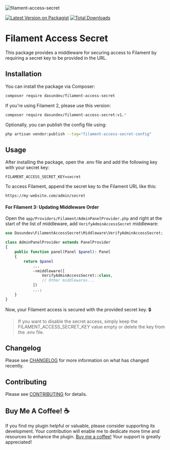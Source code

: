 ![filament-access-secret](https://github.com/dasundev/filament-access-secret/assets/54996800/97cb0dd9-3e0d-42be-8f19-3f4ab66e37a1)

[![Latest Version on Packagist](https://img.shields.io/packagist/v/dasundev/filament-access-secret.svg?style=flat-square)](https://packagist.org/packages/dasundev/filament-access-secret)
[![Total Downloads](https://img.shields.io/packagist/dt/dasundev/filament-access-secret.svg?style=flat-square)](https://packagist.org/packages/dasundev/filament-access-secret)

# Filament Access Secret

This package provides a middleware for securing access to Filament by requiring a secret key to be provided in the URL.

## Installation

You can install the package via Composer:

 ```bash
 composer require dasundev/filament-access-secret
 ```


If you're using Filament 2, please use this version:

 ```bash
 composer require dasundev/filament-access-secret:v1.*
 ```

Optionally, you can publish the config file using:

```bash
php artisan vendor:publish --tag="filament-access-secret-config"
```
## Usage

After installing the package, open the .env file and add the following key with your secret key:

```dotenv
FILAMENT_ACCESS_SECRET_KEY=secret
```

To access Filament, append the secret key to the Filament URL like this:

```
https://my-website.com/admin/secret
```

#### For Filament 3: Updating Middleware Order

Open the `app/Providers/Filament/AdminPanelProvider.php` and right at the start of the list of middleware, add `VerifyAdminAccessSecret` middleware:

```php
use Dasundev\FilamentAccessSecret\Middleware\VerifyAdminAccessSecret;

class AdminPanelProvider extends PanelProvider
{
    public function panel(Panel $panel): Panel
    {
        return $panel
            ...
            ->middleware([
                VerifyAdminAccessSecret::class,
                // Other middlewares...
            ])
            ...;
    }
}
```

Now, your Filament access is secured with the provided secret key. 🔒

> If you want to disable the secret access, simply keep the FILAMENT_ACCESS_SECRET_KEY value empty or delete the key from the .env file.

## Changelog

Please see [CHANGELOG](CHANGELOG.md) for more information on what has changed recently.

## Contributing

Please see [CONTRIBUTING](CONTRIBUTING.md) for details.

## Buy Me A Coffee! :coffee:
If you find my plugin helpful or valuable, please consider supporting its development. Your contribution will enable me to dedicate more time and resources to enhance the plugin. [Buy me a coffee!](https://www.buymeacoffee.com/dasundev) Your support is greatly appreciated!
